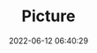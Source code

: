 ---
weight: 1
images:
- /images/edited/25.jpeg
title: Picture
date: 2022-06-12 06:40:29
tags: [luminarneo,work,ILCE-7M3,50.0]
---